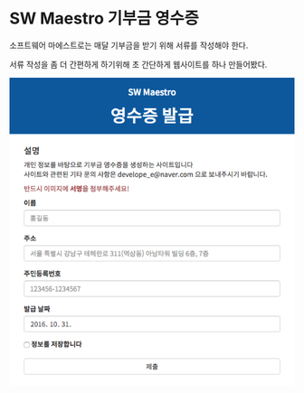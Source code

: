 # SW Maestro 기부금 영수증

소프트웨어 마에스트로는 매달 기부금을 받기 위해 서류를 작성해야 한다.

서류 작성을 좀 더 간편하게 하기위해 초 간단하게 웹사이트를 하나 만들어봤다.

![](https://github.com/SteaI/ReceiptGenerator/blob/master/screenshot.png?raw=true)
